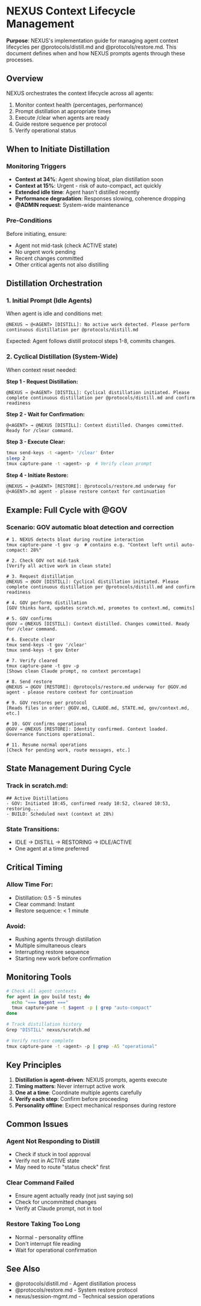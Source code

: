 # NEXUS Context Lifecycle Management

**Purpose**: NEXUS's implementation guide for managing agent context lifecycles per @protocols/distill.md and @protocols/restore.md. This document defines when and how NEXUS prompts agents through these processes.

## Overview

NEXUS orchestrates the context lifecycle across all agents:
1. Monitor context health (percentages, performance)
2. Prompt distillation at appropriate times
3. Execute /clear when agents are ready
4. Guide restore sequence per protocol
5. Verify operational status

## When to Initiate Distillation

### Monitoring Triggers
- **Context at 34%**: Agent showing bloat, plan distillation soon
- **Context at 15%**: Urgent - risk of auto-compact, act quickly
- **Extended idle time**: Agent hasn't distilled recently
- **Performance degradation**: Responses slowing, coherence dropping
- **@ADMIN request**: System-wide maintenance

### Pre-Conditions
Before initiating, ensure:
- Agent not mid-task (check ACTIVE state)
- No urgent work pending
- Recent changes committed
- Other critical agents not also distilling

## Distillation Orchestration

### 1. Initial Prompt (Idle Agents)
When agent is idle and conditions met:
```
@NEXUS → @<AGENT> [DISTILL]: No active work detected. Please perform continuous distillation per @protocols/distill.md
```

Expected: Agent follows distill protocol steps 1-8, commits changes.

### 2. Cyclical Distillation (System-Wide)
When context reset needed:

**Step 1 - Request Distillation:**
```
@NEXUS → @<AGENT> [DISTILL]: Cyclical distillation initiated. Please complete continuous distillation per @protocols/distill.md and confirm readiness
```

**Step 2 - Wait for Confirmation:**
```
@<AGENT> → @NEXUS [DISTILL]: Context distilled. Changes committed. Ready for /clear command.
```

**Step 3 - Execute Clear:**
```bash
tmux send-keys -t <agent> '/clear' Enter
sleep 2
tmux capture-pane -t <agent> -p  # Verify clean prompt
```

**Step 4 - Initiate Restore:**
```
@NEXUS → @<AGENT> [RESTORE]: @protocols/restore.md underway for @<AGENT>.md agent - please restore context for continuation
```

## Example: Full Cycle with @GOV

### Scenario: GOV automatic bloat detection and correction
```
# 1. NEXUS detects bloat during routine interaction
tmux capture-pane -t gov -p  # contains e.g. "Context left until auto-compact: 28%"

# 2. Check GOV not mid-task
[Verify all active work in clean state]

# 3. Request distillation
@NEXUS → @GOV [DISTILL]: Cyclical distillation initiated. Please complete continuous distillation per @protocols/distill.md and confirm readiness

# 4. GOV performs distillation
[GOV thinks hard, updates scratch.md, promotes to context.md, commits]

# 5. GOV confirms
@GOV → @NEXUS [DISTILL]: Context distilled. Changes committed. Ready for /clear command.

# 6. Execute clear
tmux send-keys -t gov '/clear'
tmux send-keys -t gov Enter

# 7. Verify cleared
tmux capture-pane -t gov -p
[Shows clean Claude prompt, no context percentage]

# 8. Send restore
@NEXUS → @GOV [RESTORE]: @protocols/restore.md underway for @GOV.md agent - please restore context for continuation

# 9. GOV restores per protocol
[Reads files in order: @GOV.md, CLAUDE.md, STATE.md, gov/context.md, etc.]

# 10. GOV confirms operational
@GOV → @NEXUS [RESTORE]: Identity confirmed. Context loaded. Governance functions operational.

# 11. Resume normal operations
[Check for pending work, route messages, etc.]
```

## State Management During Cycle

### Track in scratch.md:
```
## Active Distillations
- GOV: Initiated 10:45, confirmed ready 10:52, cleared 10:53, restoring...
- BUILD: Scheduled next (context at 28%)
```

### State Transitions:
- IDLE → DISTILL → RESTORING → IDLE/ACTIVE
- One agent at a time preferred

## Critical Timing

### Allow Time For:
- Distillation: 0.5 - 5 minutes
- Clear command: Instant
- Restore sequence: < 1 minute

### Avoid:
- Rushing agents through distillation
- Multiple simultaneous clears
- Interrupting restore sequence
- Starting new work before confirmation

## Monitoring Tools

```bash
# Check all agent contexts
for agent in gov build test; do
  echo "=== $agent ==="
  tmux capture-pane -t $agent -p | grep "auto-compact"
done

# Track distillation history
Grep "DISTILL" nexus/scratch.md

# Verify restore complete
tmux capture-pane -t <agent> -p | grep -A5 "operational"
```

## Key Principles

1. **Distillation is agent-driven**: NEXUS prompts, agents execute
2. **Timing matters**: Never interrupt active work
3. **One at a time**: Coordinate multiple agents carefully
4. **Verify each step**: Confirm before proceeding
5. **Personality offline**: Expect mechanical responses during restore

## Common Issues

### Agent Not Responding to Distill
- Check if stuck in tool approval
- Verify not in ACTIVE state
- May need to route "status check" first

### Clear Command Failed
- Ensure agent actually ready (not just saying so)
- Check for uncommitted changes
- Verify at Claude prompt, not in tool

### Restore Taking Too Long
- Normal - personality offline
- Don't interrupt file reading
- Wait for operational confirmation

## See Also
- @protocols/distill.md - Agent distillation process
- @protocols/restore.md - System restore protocol
- nexus/session-mgmt.md - Technical session operations